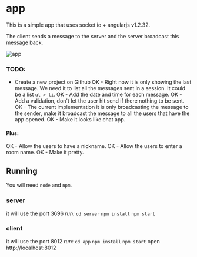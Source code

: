 
# app
This is a simple app that uses socket io + angularjs v1.2.32.

The client sends a message to the server and the server broadcast this message back.

![app](http://g.recordit.co/2hAmZVsMR7.gif)

### TODO:
- Create a new project on Github
OK - Right now it is only showing the last message. We need it to list all the messages sent in a session. It could be a list `ul > li`.
OK - Add the date and time for each message.
OK - Add a validation, don't let the user hit send if there nothing to be sent.
OK - The current implementation it is only broadcasting the message to the sender, make it broadcast the message to all the users that have the app opened. 
OK - Make it looks like chat app.

#### Plus:
OK - Allow the users to have a nickname.
OK - Allow the users to enter a room name.
OK - Make it pretty.

## Running

You will need `node` and `npm`.

### server
it will use the port 3696
*run:*
`cd server`
`npm install`
`npm start`

### client
it will use the port 8012
*run:*
`cd app`
`npm install`
`npm start`
open http://localhost:8012

